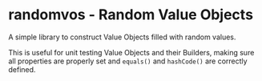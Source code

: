 # randomvos - Random Value Objects
A simple library to construct Value Objects filled with random values.

This is useful for unit testing Value Objects and their Builders, making sure all properties are properly set and `equals()` and `hashCode()` are correctly defined.
